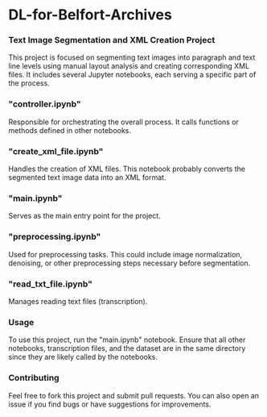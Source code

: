 # DL-for-Belfort-Archives


### Text Image Segmentation and XML Creation Project

This project is focused on segmenting text images into paragraph and text line levels using manual layout analysis and creating corresponding XML files. It includes several Jupyter notebooks, each serving a specific part of the process.

### "controller.ipynb"

Responsible for orchestrating the overall process. It calls functions or methods defined in other notebooks.

### "create_xml_file.ipynb"

Handles the creation of XML files. This notebook probably converts the segmented text image data into an XML format.

### "main.ipynb"

Serves as the main entry point for the project. 

### "preprocessing.ipynb"

Used for preprocessing tasks. This could include image normalization, denoising, or other preprocessing steps necessary before segmentation.

### "read_txt_file.ipynb"

Manages reading text files (transcription). 

### Usage

To use this project, run the "main.ipynb" notebook. Ensure that all other notebooks, transcription files, and the dataset are in the same directory since they are likely called by the notebooks.

### Contributing

Feel free to fork this project and submit pull requests. You can also open an issue if you find bugs or have suggestions for improvements.
